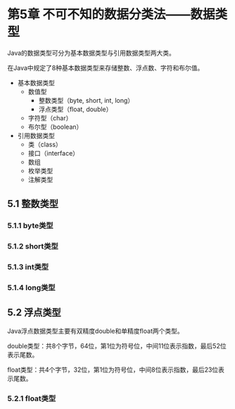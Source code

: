 # 第5章 不可不知的数据分类法——数据类型

Java的数据类型可分为基本数据类型与引用数据类型两大类。

在Java中规定了8种基本数据类型来存储整数、浮点数、字符和布尔值。

* 基本数据类型
    * 数值型
        * 整数类型（byte, short, int, long）
        * 浮点类型（float, double）
    * 字符型（char）
    * 布尔型（boolean）
* 引用数据类型
    * 类（class）
    * 接口（interface）
    * 数组
    * 枚举类型
    * 注解类型

## 5.1 整数类型

### 5.1.1 byte类型

### 5.1.2 short类型

### 5.1.3 int类型

### 5.1.4 long类型

## 5.2 浮点类型

Java浮点数据类型主要有双精度double和单精度float两个类型。

double类型：共8个字节，64位，第1位为符号位，中间11位表示指数，最后52位表示尾数。

float类型：共4个字节，32位，第1位为符号位，中间8位表示指数，最后23位表示尾数。

### 5.2.1 float类型


